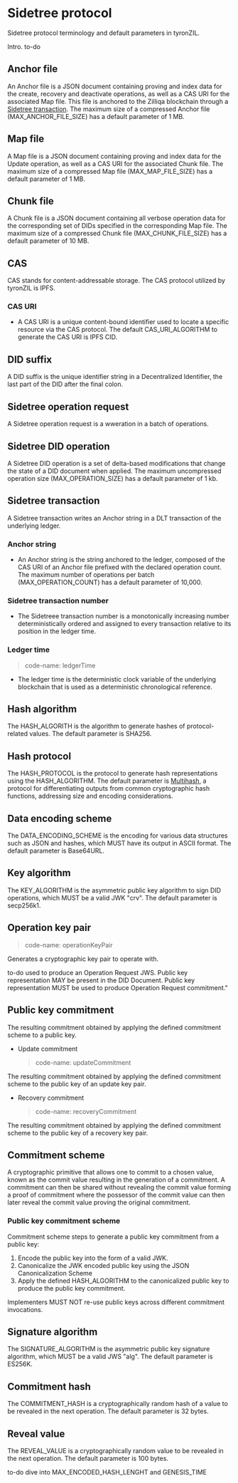 # Sidetree protocol

Sidetree protocol terminology and default parameters in tyronZIL.

Intro. to-do

## Anchor file

An Anchor file is a JSON document containing proving and index data for the create, recovery and deactivate operations, as well as a CAS URI for the associated Map file. This file is anchored to the Zilliqa blockchain through a [Sidetree transaction](#sidetree-transaction). The maximum size of a compressed Anchor file (MAX_ANCHOR_FILE_SIZE) has a default parameter of 1 MB.

## Map file

A Map file is a JSON document containing proving and index data for the Update operation, as well as a CAS URI for the associated Chunk file. The maximum size of a compressed Map file (MAX_MAP_FILE_SIZE) has a default parameter of 1 MB.

## Chunk file

A Chunk file is a JSON document containing all verbose operation data for the corresponding set of DIDs specified in the corresponding Map file. The maximum size of a compressed Chunk file (MAX_CHUNK_FILE_SIZE) has a default parameter of 10 MB.

## CAS

CAS stands for content-addressable storage. The CAS protocol utilized by tyronZIL is IPFS.

### CAS URI

- A CAS URI is a unique content-bound identifier used to locate a specific resource via the CAS protocol. The default CAS_URI_ALGORITHM to generate the CAS URI is IPFS CID.

## DID suffix

A DID suffix is the unique identifier string in a Decentralized Identifier, the last part of the DID after the final colon.

## Sidetree operation request

A Sidetree operation request is a wweration in a batch of operations.

## Sidetree DID operation

A Sidetree DID operation is a set of delta-based modifications that change the state of a DID document when applied. The maximum uncompressed operation size (MAX_OPERATION_SIZE) has a default parameter of 1 kb.

## Sidetree transaction

A Sidetree transaction writes an Anchor string in a DLT transaction of the underlying ledger.

### Anchor string

- An Anchor string is the string anchored to the ledger, composed of the CAS URI of an Anchor file prefixed with the declared operation count. The maximum number of operations per batch (MAX_OPERATION_COUNT) has a default parameter of 10,000.

### Sidetree transaction number

- The Sidetreee transaction number is a monotonically increasing number deterministically ordered and assigned to every transaction relative to its position in the ledger time.

### Ledger time

> code-name: ledgerTime

- The ledger time is the deterministic clock variable of the underlying blockchain that is used as a deterministic chronological reference.

## Hash algorithm

The HASH_ALGORITH is the algorithm to generate hashes of protocol-related values. The default parameter is SHA256.

## Hash protocol

The HASH_PROTOCOL is the protocol to generate hash representations using the HASH_ALGORITHM. The default parameter is [Multihash](https://multiformats.io/multihash/), a protocol for differentiating outputs from common cryptographic hash functions, addressing size and encoding considerations.

## Data encoding scheme

The DATA_ENCODING_SCHEME is the encoding for various data structures such as JSON and hashes, which MUST have its output in ASCII format. The default parameter is Base64URL.

## Key algorithm

The KEY_ALGORITHM is the asymmetric public key algorithm to sign DID operations, which MUST be a valid JWK "crv". The default parameter is secp256k1.

## Operation key pair

> code-name: operationKeyPair

Generates a cryptographic key pair to operate with.

to-do
used to produce an Operation Request JWS. Public key representation MAY be present in the DID Document. Public key representation MUST be used to produce Operation Request commitment."

## Public key commitment

The resulting commitment obtained by applying the defined commitment scheme to a public key.

- Update commitment
    > code-name: updateCommitment

The resulting commitment obtained by applying the defined commitment scheme to the public key of an update key pair.

- Recovery commitment
    > code-name: recoveryCommitment

The resulting commitment obtained by applying the defined commitment scheme to the public key of a recovery key pair.

## Commitment scheme

A cryptographic primitive that allows one to commit to a chosen value, known as the commit value resulting in the generation of a commitment. A commitment can then be shared without revealing the commit value forming a proof of commitment where the possessor of the commit value can then later reveal the commit value proving the original commitment.

### Public key commitment scheme

Commitment scheme steps to generate a public key commitment from a public key:

1. Encode the public key into the form of a valid JWK.
2. Canonicalize the JWK encoded public key using the JSON Canonicalization Scheme
3. Apply the defined HASH_ALGORITHM to the canonicalized public key to produce the public key commitment.

Implementers MUST NOT re-use public keys across different commitment invocations.

## Signature algorithm

The SIGNATURE_ALGORITHM is the asymmetric public key signature algorithm, which MUST be a valid JWS "alg". The default parameter is ES256K.

## Commitment hash

The COMMITMENT_HASH is a cryptographically random hash of a value to be revealed in the next operation. The default parameter is 32 bytes.

## Reveal value

The REVEAL_VALUE is a cryptographically random value to be revealed in the next operation. The default parameter is 100 bytes.

to-do dive into MAX_ENCODED_HASH_LENGHT and GENESIS_TIME
